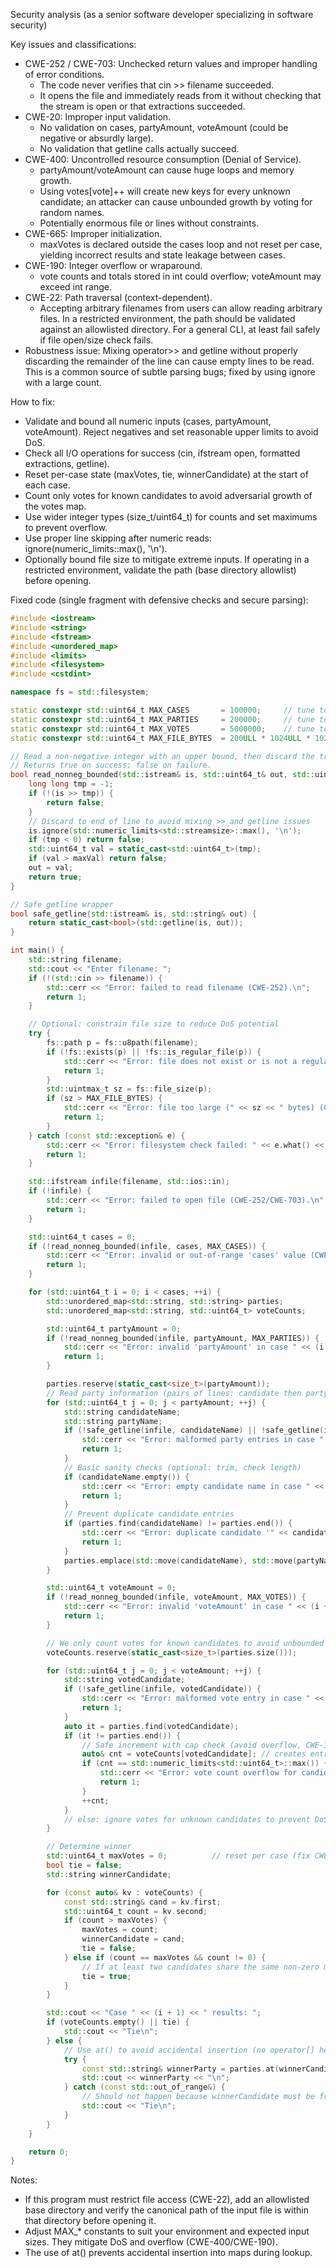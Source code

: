 Security analysis (as a senior software developer specializing in software security)

Key issues and classifications:
- CWE-252 / CWE-703: Unchecked return values and improper handling of error conditions.
  - The code never verifies that cin >> filename succeeded.
  - It opens the file and immediately reads from it without checking that the stream is open or that extractions succeeded.
- CWE-20: Improper input validation.
  - No validation on cases, partyAmount, voteAmount (could be negative or absurdly large).
  - No validation that getline calls actually succeed.
- CWE-400: Uncontrolled resource consumption (Denial of Service).
  - partyAmount/voteAmount can cause huge loops and memory growth.
  - Using votes[vote]++ will create new keys for every unknown candidate; an attacker can cause unbounded growth by voting for random names.
  - Potentially enormous file or lines without constraints.
- CWE-665: Improper initialization.
  - maxVotes is declared outside the cases loop and not reset per case, yielding incorrect results and state leakage between cases.
- CWE-190: Integer overflow or wraparound.
  - vote counts and totals stored in int could overflow; voteAmount may exceed int range.
- CWE-22: Path traversal (context-dependent).
  - Accepting arbitrary filenames from users can allow reading arbitrary files. In a restricted environment, the path should be validated against an allowlisted directory. For a general CLI, at least fail safely if file open/size check fails.
- Robustness issue: Mixing operator>> and getline without properly discarding the remainder of the line can cause empty lines to be read. This is a common source of subtle parsing bugs; fixed by using ignore with a large count.

How to fix:
- Validate and bound all numeric inputs (cases, partyAmount, voteAmount). Reject negatives and set reasonable upper limits to avoid DoS.
- Check all I/O operations for success (cin, ifstream open, formatted extractions, getline).
- Reset per-case state (maxVotes, tie, winnerCandidate) at the start of each case.
- Count only votes for known candidates to avoid adversarial growth of the votes map.
- Use wider integer types (size_t/uint64_t) for counts and set maximums to prevent overflow.
- Use proper line skipping after numeric reads: ignore(numeric_limits<streamsize>::max(), '\n').
- Optionally bound file size to mitigate extreme inputs. If operating in a restricted environment, validate the path (base directory allowlist) before opening.

Fixed code (single fragment with defensive checks and secure parsing):

```cpp
#include <iostream>
#include <string>
#include <fstream>
#include <unordered_map>
#include <limits>
#include <filesystem>
#include <cstdint>

namespace fs = std::filesystem;

static constexpr std::uint64_t MAX_CASES       = 100000;     // tune to your needs
static constexpr std::uint64_t MAX_PARTIES     = 200000;     // tune to your needs
static constexpr std::uint64_t MAX_VOTES       = 5000000;    // tune to your needs
static constexpr std::uint64_t MAX_FILE_BYTES  = 200ULL * 1024ULL * 1024ULL; // 200 MB

// Read a non-negative integer with an upper bound, then discard the trailing newline.
// Returns true on success; false on failure.
bool read_nonneg_bounded(std::istream& is, std::uint64_t& out, std::uint64_t maxVal) {
    long long tmp = -1;
    if (!(is >> tmp)) {
        return false;
    }
    // Discard to end of line to avoid mixing >> and getline issues
    is.ignore(std::numeric_limits<std::streamsize>::max(), '\n');
    if (tmp < 0) return false;
    std::uint64_t val = static_cast<std::uint64_t>(tmp);
    if (val > maxVal) return false;
    out = val;
    return true;
}

// Safe getline wrapper
bool safe_getline(std::istream& is, std::string& out) {
    return static_cast<bool>(std::getline(is, out));
}

int main() {
    std::string filename;
    std::cout << "Enter filename: ";
    if (!(std::cin >> filename)) {
        std::cerr << "Error: failed to read filename (CWE-252).\n";
        return 1;
    }

    // Optional: constrain file size to reduce DoS potential
    try {
        fs::path p = fs::u8path(filename);
        if (!fs::exists(p) || !fs::is_regular_file(p)) {
            std::cerr << "Error: file does not exist or is not a regular file.\n";
            return 1;
        }
        std::uintmax_t sz = fs::file_size(p);
        if (sz > MAX_FILE_BYTES) {
            std::cerr << "Error: file too large (" << sz << " bytes) (CWE-400).\n";
            return 1;
        }
    } catch (const std::exception& e) {
        std::cerr << "Error: filesystem check failed: " << e.what() << "\n";
        return 1;
    }

    std::ifstream infile(filename, std::ios::in);
    if (!infile) {
        std::cerr << "Error: failed to open file (CWE-252/CWE-703).\n";
        return 1;
    }

    std::uint64_t cases = 0;
    if (!read_nonneg_bounded(infile, cases, MAX_CASES)) {
        std::cerr << "Error: invalid or out-of-range 'cases' value (CWE-20).\n";
        return 1;
    }

    for (std::uint64_t i = 0; i < cases; ++i) {
        std::unordered_map<std::string, std::string> parties;            // candidate -> party
        std::unordered_map<std::string, std::uint64_t> voteCounts;       // candidate -> votes

        std::uint64_t partyAmount = 0;
        if (!read_nonneg_bounded(infile, partyAmount, MAX_PARTIES)) {
            std::cerr << "Error: invalid 'partyAmount' in case " << (i + 1) << " (CWE-20).\n";
            return 1;
        }

        parties.reserve(static_cast<size_t>(partyAmount));
        // Read party information (pairs of lines: candidate then party)
        for (std::uint64_t j = 0; j < partyAmount; ++j) {
            std::string candidateName;
            std::string partyName;
            if (!safe_getline(infile, candidateName) || !safe_getline(infile, partyName)) {
                std::cerr << "Error: malformed party entries in case " << (i + 1) << " (CWE-20/CWE-703).\n";
                return 1;
            }
            // Basic sanity checks (optional: trim, check length)
            if (candidateName.empty()) {
                std::cerr << "Error: empty candidate name in case " << (i + 1) << ".\n";
                return 1;
            }
            // Prevent duplicate candidate entries
            if (parties.find(candidateName) != parties.end()) {
                std::cerr << "Error: duplicate candidate '" << candidateName << "' in case " << (i + 1) << ".\n";
                return 1;
            }
            parties.emplace(std::move(candidateName), std::move(partyName));
        }

        std::uint64_t voteAmount = 0;
        if (!read_nonneg_bounded(infile, voteAmount, MAX_VOTES)) {
            std::cerr << "Error: invalid 'voteAmount' in case " << (i + 1) << " (CWE-20).\n";
            return 1;
        }

        // We only count votes for known candidates to avoid unbounded map growth (CWE-400).
        voteCounts.reserve(static_cast<size_t>(parties.size()));

        for (std::uint64_t j = 0; j < voteAmount; ++j) {
            std::string votedCandidate;
            if (!safe_getline(infile, votedCandidate)) {
                std::cerr << "Error: malformed vote entry in case " << (i + 1) << " (CWE-703).\n";
                return 1;
            }
            auto it = parties.find(votedCandidate);
            if (it != parties.end()) {
                // Safe increment with cap check (avoid overflow, CWE-190).
                auto& cnt = voteCounts[votedCandidate]; // creates entry only for known candidates
                if (cnt == std::numeric_limits<std::uint64_t>::max()) {
                    std::cerr << "Error: vote count overflow for candidate '" << votedCandidate << "'.\n";
                    return 1;
                }
                ++cnt;
            }
            // else: ignore votes for unknown candidates to prevent DoS via new keys
        }

        // Determine winner
        std::uint64_t maxVotes = 0;          // reset per case (fix CWE-665)
        bool tie = false;
        std::string winnerCandidate;

        for (const auto& kv : voteCounts) {
            const std::string& cand = kv.first;
            std::uint64_t count = kv.second;
            if (count > maxVotes) {
                maxVotes = count;
                winnerCandidate = cand;
                tie = false;
            } else if (count == maxVotes && count != 0) {
                // If at least two candidates share the same non-zero max, it's a tie
                tie = true;
            }
        }

        std::cout << "Case " << (i + 1) << " results: ";
        if (voteCounts.empty() || tie) {
            std::cout << "Tie\n";
        } else {
            // Use at() to avoid accidental insertion (no operator[] here)
            try {
                const std::string& winnerParty = parties.at(winnerCandidate);
                std::cout << winnerParty << "\n";
            } catch (const std::out_of_range&) {
                // Should not happen because winnerCandidate must be from parties by construction
                std::cout << "Tie\n";
            }
        }
    }

    return 0;
}
```

Notes:
- If this program must restrict file access (CWE-22), add an allowlisted base directory and verify the canonical path of the input file is within that directory before opening it.
- Adjust MAX_* constants to suit your environment and expected input sizes. They mitigate DoS and overflow (CWE-400/CWE-190).
- The use of at() prevents accidental insertion into maps during lookup.